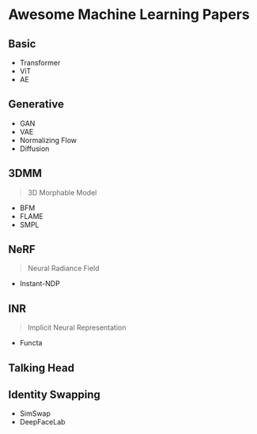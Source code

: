 # Awesome Machine Learning Papers

## Basic
- Transformer
- ViT
- AE

## Generative
- GAN
- VAE
- Normalizing Flow
- Diffusion

## 3DMM
> 3D Morphable Model
- BFM
- FLAME
- SMPL

## NeRF
> Neural Radiance Field
- Instant-NDP

## INR
> Implicit Neural Representation
- Functa

## Talking Head

## Identity Swapping
- SimSwap
- DeepFaceLab
